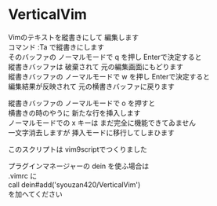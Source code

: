 # VerticalVim  
Vimのテキストを縱書きにして 編集します  
コマンド :Ta で縱書きにします  
そのバッファの ノーマルモードで q を押し Enterで決定すると  
縱書きバッファは 破棄されて 元の編集画面にもどります  
縱書きバッファの ノーマルモードで w を押し Enterで決定すると  
編集結果が反映されて 元の横書きバッファに戻ります  

縱書きバッファの ノーマルモードで o を押すと  
横書きの時のやうに 新たな行を挿入します  
ノーマルモードでの x キーは まだ完全に機能できてゐません  
一文字消去しますが 挿入モードに移行してしまひます  

このスクリプトは vim9scriptでつくりました  

プラグインマネージャーの dein を使ふ場合は  
.vimrc に  
call dein#add('syouzan420/VerticalVim')  
を加へてください  
